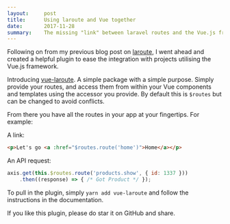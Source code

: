 ```yaml
---
layout:     post
title:      Using laroute and Vue together
date:       2017-11-28
summary:    The missing "link" between laravel routes and the Vue.js framework
---
```


Following on from my previous blog post on [laroute](https://samturrell.github.io/2017/11/28/laravel-routes-in-javascript/), I went ahead and created a helpful plugin to ease the integration with projects utilising the Vue.js framework.

Introducing [vue-laroute](https://www.npmjs.com/package/vue-laroute). A simple package with a simple purpose. Simply provide your routes, and access them from within your Vue components and templates using the accessor you provide. By default this is `$routes` but can be changed to avoid conflicts.

From there you have all the routes in your app at your fingertips. For example:

A link:
```html
<p>Let's go <a :href="$routes.route('home')">Home</a></p>
```

An API request:
```js
axis.get(this.$routes.route('products.show', { id: 1337 }))
    .then((response) => { /* Got Product */ });
```

To pull in the plugin, simply `yarn add vue-laroute` and follow the instructions in the documentation.

If you like this plugin, please do star it on GitHub and share.

